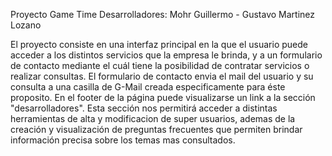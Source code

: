 Proyecto Game Time
Desarrolladores:
Mohr Guillermo - Gustavo Martinez Lozano

El proyecto consiste en una interfaz principal en la que el usuario puede acceder a los distintos servicios que la empresa le brinda, y a un formulario de contacto mediante el cuál tiene la posibilidad de contratar servicios o realizar consultas. El formulario de contacto envia el mail del usuario y su consulta a una casilla de G-Mail creada especificamente para éste proposito.
En el footer de la página puede visualizarse un link a la sección "desarrolladores". Esta sección nos permitirá acceder a distintas herramientas de alta y modificacion de super usuarios, ademas de la creación y visualización de preguntas frecuentes que permiten brindar información precisa sobre los temas mas consultados. 
